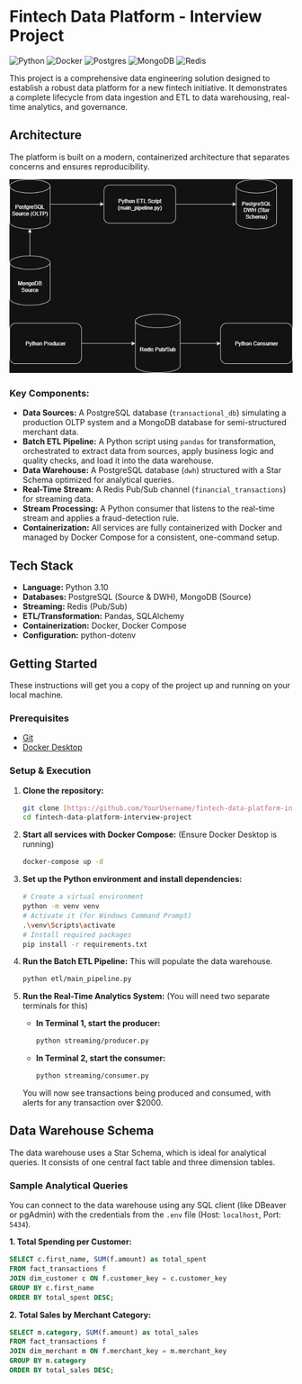 # Fintech Data Platform - Interview Project

![Python](https://img.shields.io/badge/python-3.10+-blue.svg)
![Docker](https://img.shields.io/badge/docker-%230db7ed.svg?style=for-the-badge&logo=docker&logoColor=white)
![Postgres](https://img.shields.io/badge/postgres-%23316192.svg?style=for-the-badge&logo=postgresql&logoColor=white)
![MongoDB](https://img.shields.io/badge/MongoDB-%234ea94b.svg?style=for-the-badge&logo=mongodb&logoColor=white)
![Redis](https://img.shields.io/badge/redis-%23DD0031.svg?style=for-the-badge&logo=redis&logoColor=white)

This project is a comprehensive data engineering solution designed to establish a robust data platform for a new fintech initiative. It demonstrates a complete lifecycle from data ingestion and ETL to data warehousing, real-time analytics, and governance.

## Architecture

The platform is built on a modern, containerized architecture that separates concerns and ensures reproducibility.

![Data Platform Architecture](./docs/architecture.png)

### Key Components:
* **Data Sources:** A PostgreSQL database (`transactional_db`) simulating a production OLTP system and a MongoDB database for semi-structured merchant data.
* **Batch ETL Pipeline:** A Python script using `pandas` for transformation, orchestrated to extract data from sources, apply business logic and quality checks, and load it into the data warehouse.
* **Data Warehouse:** A PostgreSQL database (`dwh`) structured with a Star Schema optimized for analytical queries.
* **Real-Time Stream:** A Redis Pub/Sub channel (`financial_transactions`) for streaming data.
* **Stream Processing:** A Python consumer that listens to the real-time stream and applies a fraud-detection rule.
* **Containerization:** All services are fully containerized with Docker and managed by Docker Compose for a consistent, one-command setup.

## Tech Stack
- **Language:** Python 3.10
- **Databases:** PostgreSQL (Source & DWH), MongoDB (Source)
- **Streaming:** Redis (Pub/Sub)
- **ETL/Transformation:** Pandas, SQLAlchemy
- **Containerization:** Docker, Docker Compose
- **Configuration:** python-dotenv

## Getting Started

These instructions will get you a copy of the project up and running on your local machine.

### Prerequisites

- [Git](https://git-scm.com/)
- [Docker Desktop](https://www.docker.com/products/docker-desktop/)

### Setup & Execution

1.  **Clone the repository:**
    ```sh
    git clone [https://github.com/YourUsername/fintech-data-platform-interview-project.git](https://github.com/YourUsername/fintech-data-platform-interview-project.git)
    cd fintech-data-platform-interview-project
    ```

2.  **Start all services with Docker Compose:**
    (Ensure Docker Desktop is running)
    ```sh
    docker-compose up -d
    ```

3.  **Set up the Python environment and install dependencies:**
    ```sh
    # Create a virtual environment
    python -m venv venv
    # Activate it (for Windows Command Prompt)
    .\venv\Scripts\activate
    # Install required packages
    pip install -r requirements.txt
    ```

4.  **Run the Batch ETL Pipeline:**
    This will populate the data warehouse.
    ```sh
    python etl/main_pipeline.py
    ```

5.  **Run the Real-Time Analytics System:**
    (You will need two separate terminals for this)

    * **In Terminal 1, start the producer:**
        ```sh
        python streaming/producer.py
        ```
    * **In Terminal 2, start the consumer:**
        ```sh
        python streaming/consumer.py
        ```
    You will now see transactions being produced and consumed, with alerts for any transaction over $2000.

## Data Warehouse Schema

The data warehouse uses a Star Schema, which is ideal for analytical queries. It consists of one central fact table and three dimension tables.

### Sample Analytical Queries

You can connect to the data warehouse using any SQL client (like DBeaver or pgAdmin) with the credentials from the `.env` file (Host: `localhost`, Port: `5434`).

**1. Total Spending per Customer:**
```sql
SELECT c.first_name, SUM(f.amount) as total_spent
FROM fact_transactions f
JOIN dim_customer c ON f.customer_key = c.customer_key
GROUP BY c.first_name
ORDER BY total_spent DESC;
```

**2. Total Sales by Merchant Category:**
```sql
SELECT m.category, SUM(f.amount) as total_sales
FROM fact_transactions f
JOIN dim_merchant m ON f.merchant_key = m.merchant_key
GROUP BY m.category
ORDER BY total_sales DESC;
```

